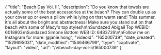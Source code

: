 {
    "title": "Beach Day Vol. II",
    "description": "Do you know that towels are actually some of the best accessories at the beach? They can double up as your cover up or even a pillow while lying on that warm sand! This summer, it's all about the bright and abstractness! Make sure you stand out on that beach with some of Macy's top styles!\n\nSundazed Abigail Top WEBID: 6018803\nSundazed Simone Bottom WEB ID: 6483726\n\nFollow me on Instagram for more: @janie.hong",
    "videoid": "165000739",
    "date_created": "1529695031",
    "date_modified": "1546466799",
    "type": "captivate",
    "layout": "video",
    "url": "\/v\/beach-day-vol-ii\/165000739"
}